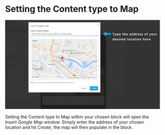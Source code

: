 # Setting the Content type to Map

![](images/Selection_447.png)

Setting the Content type to Map within your chosen block will open the _Insert Google Map_ window. 
Simply enter the address of your chosen location and hit _Create_, the map will then populate in the block.
